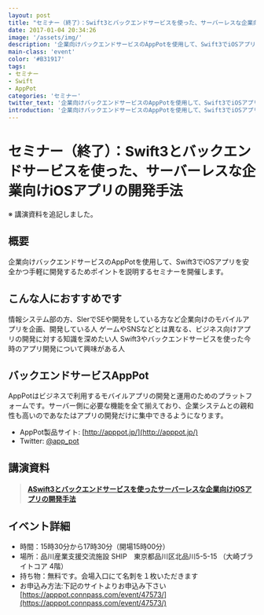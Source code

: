 ```yaml
---
layout: post
title: "セミナー（終了）：Swift3とバックエンドサービスを使った、サーバーレスな企業向けiOSアプリの開発手法"
date: 2017-01-04 20:34:26
image: '/assets/img/'
description: '企業向けバックエンドサービスのAppPotを使用して、Swift3でiOSアプリを安全かつ手軽に開発するためポイントを説明するセミナーを開催します。1/20（金）品川産業支援交流施設 SHIP'
main-class: 'event'
color: '#B31917'
tags:
- セミナー
- Swift
- AppPot
categories: 'セミナー'
twitter_text: '企業向けバックエンドサービスのAppPotを使用して、Swift3でiOSアプリを安全かつ手軽に開発するためポイントを説明するセミナーを開催します。1/20（金）品川産業支援交流施設 SHIP'
introduction: '企業向けバックエンドサービスのAppPotを使用して、Swift3でiOSアプリを安全かつ手軽に開発するためポイントを説明するセミナーを開催します。1/20（金）品川産業支援交流施設 SHIP'
---
```

# セミナー（終了）：Swift3とバックエンドサービスを使った、サーバーレスな企業向けiOSアプリの開発手法

※ 講演資料を追記しました。

## 概要
企業向けバックエンドサービスのAppPotを使用して、Swift3でiOSアプリを安全かつ手軽に開発するためポイントを説明するセミナーを開催します。

## こんな人におすすめです
情報システム部の方、SIerでSEや開発をしている方など企業向けのモバイルアプリを企画、開発している人
ゲームやSNSなどとは異なる、ビジネス向けアプリの開発に対する知識を深めたい人
Swift3やバックエンドサービスを使った今時のアプリ開発について興味がある人

## バックエンドサービスAppPot
AppPotはビジネスで利用するモバイルアプリの開発と運用のためのプラットフォームです。サーバー側に必要な機能を全て揃えており、企業システムとの親和性も高いのであなたはアプリの開発だけに集中できるようになります。

- AppPot製品サイト: [http://apppot.jp/](http://apppot.jp/)
- Twitter: [@app_pot](https://twitter.com/app_pot)

## 講演資料


<blockquote class="embedly-card"><h4><a href="https://speakerdeck.com/apppot/swift3-ios-app-development-method">ASwift3とバックエンドサービスを使ったサーバーレスな企業向けiOSアプリの開発手法</a></h4></blockquote>
<script async src="//cdn.embedly.com/widgets/platform.js" charset="UTF-8"></script>



## イベント詳細
- 時間：15時30分から17時30分（開場15時00分）
- 場所：品川産業支援交流施設 SHIP　東京都品川区北品川5-5-15 （大崎ブライトコア 4階）
- 持ち物：無料です。会場入口にて名刺を１枚いただきます
- お申込み方法:下記のサイトよりお申込み下さい
[https://apppot.connpass.com/event/47573/](https://apppot.connpass.com/event/47573/)
